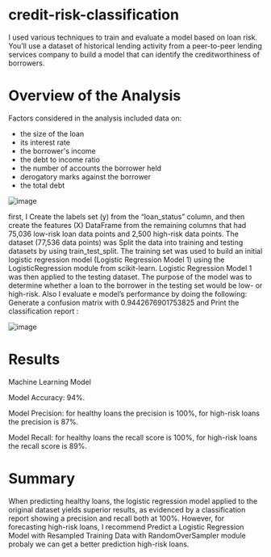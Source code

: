 # credit-risk-classification
I used various techniques to train and evaluate a model based on loan risk. You’ll use a dataset of historical lending activity from a peer-to-peer lending services company to build a model that can identify the creditworthiness of borrowers.

# Overview of the Analysis

Factors considered in the analysis included data on:

* the size of the loan
* its interest rate
* the borrower's income
* the debt to income ratio
* the number of accounts the borrower held
* derogatory marks against the borrower
* the total debt

![image](https://github.com/zquiroga/credit-risk-classification/assets/118328051/3f09f046-7bef-40ac-83e8-9e9580b58e3a)

 first, I Create the labels set (y) from the “loan_status” column, and then create the features (X) DataFrame from the remaining columns that had 75,036 low-risk loan data points and 2,500 high-risk data points. The dataset (77,536 data points) was Split the data into training and testing datasets by using train_test_split. The training set was used to build an initial logistic regression model (Logistic Regression Model 1) using the LogisticRegression module from scikit-learn. Logistic Regression Model 1 was then applied to the testing dataset. The purpose of the model was to determine whether a loan to the borrower in the testing set would be low- or high-risk. Also I evaluate e model’s performance by doing the following: Generate a confusion matrix with 0.9442676901753825 and Print the classification report :
 
![image](https://github.com/zquiroga/credit-risk-classification/assets/118328051/278fceb4-4339-4ed9-bdc5-43549bb8a5ee)

# Results

Machine Learning Model 

Model Accuracy: 94%.

Model Precision: for healthy loans the precision is 100%, for high-risk loans the precision is 87%.

Model Recall: for healthy loans the recall score is 100%, for high-risk loans the recall score is 89%.

# Summary

When predicting healthy loans, the logistic regression model applied to the original dataset yields superior results, as evidenced by a classification report showing a precision and recall both at 100%. However, for forecasting high-risk loans, I recommend Predict a Logistic Regression Model with Resampled Training Data with RandomOverSampler module probaly we can get a better prediction high-risk loans.

